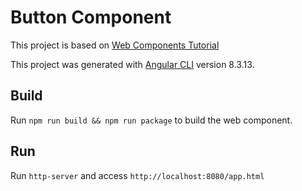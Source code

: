 # Button Component

This project is based on [Web Components Tutorial](https://www.freecodecamp.org/news/how-to-create-angular-6-custom-elements-web-components-c88814dc6e0a/)

This project was generated with [Angular CLI](https://github.com/angular/angular-cli) version 8.3.13.

## Build

Run `npm run build && npm run package` to build the web component.

## Run

Run `http-server` and access `http://localhost:8080/app.html`



